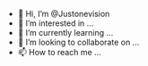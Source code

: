 - 👋 Hi, I’m @Justonevision
- 👀 I’m interested in ...
- 🌱 I’m currently learning ...
- 💞️ I’m looking to collaborate on ...
- 📫 How to reach me ...

<!---
Justonevision/Justonevision is a ✨ special ✨ repository because its `README.md` (this file) appears on your GitHub profile.
You can click the Preview link to take a look at your changes.
--->
